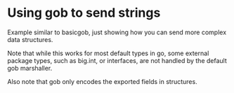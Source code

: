 # Using gob to send strings

Example similar to basicgob, just showing how you can send more complex data structures.

Note that while this works for most default types in go, some external package types, such as big.int, or interfaces, are not handled by the default gob marshaller.

Also note that gob only encodes the exported fields in structures.
